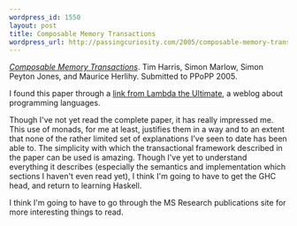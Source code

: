 ```yaml
--- 
wordpress_id: 1550
layout: post
title: Composable Memory Transactions
wordpress_url: http://passingcuriosity.com/2005/composable-memory-transactions/
---
```


*[Composable Memory Transactions][1]*. Tim Harris, Simon Marlow, Simon Peyton
Jones, and Maurice Herlihy. Submitted to PPoPP 2005.

[1]: http://www.research.microsoft.com/%7Esimonpj/papers/stm/index.htm

I found this paper through a [link from Lambda the Ultimate][2], a weblog
about programming languages.

[2]: http://lambda-the-ultimate.org/node/463

Though I've not yet read the complete paper, it has really impressed me. This
use of monads, for me at least, justifies them in a way and to an extent that
none of the rather limited set of explanations I've seen to date has been able
to. The simplicity with which the transactional framework described in the
paper can be used is amazing. Though I've yet to understand everything it
describes (especially the semantics and implementation which sections I
haven't even read yet), I think I'm going to have to get the GHC head, and
return to learning Haskell.

I think I'm going to have to go through the MS Research publications site for
more interesting things to read.

